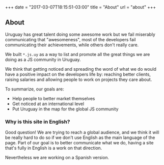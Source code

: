 +++
date = "2017-03-07T18:15:51-03:00"
title = "About"
url = "about"
+++

## About

Uruguay has great talent doing some awesome work but we fail miserably communicating that "awesomeness", most of the developers fail communicating their achievements, while others don't really care.

We built `*.js.uy` as a way to list and promote all the great things we are doing as a JS community in Uruguay.

We think that getting noticed and spreading the word of what we do would have a positive impact on the developers life by: reaching better clients, raising salaries and allowing people to work on projects they care about.

To summarize, our goals are:

* Help people to better market themselves
* Get noticed at an international level
* Put Uruguay in the map for the global JS community

### Why is this site in English?

Good question! We are trying to reach a global audience, and we think it will be really hard to do so if we don't use English as the main language of the page. Part of our goal is to better communicate what we do, having a site that's fully in English is a work on that direction.

Nevertheless we are working on a Spanish version.
